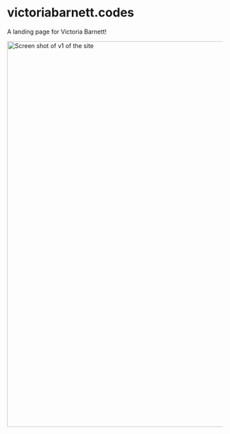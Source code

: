 # victoriabarnett.codes

A landing page for Victoria Barnett!

<img width="900" alt="Screen shot of v1 of the site" src="(https://user-images.githubusercontent.com/9009959/218277791-6de5dd5a-0aca-4373-8803-85a6426ea269.png">
